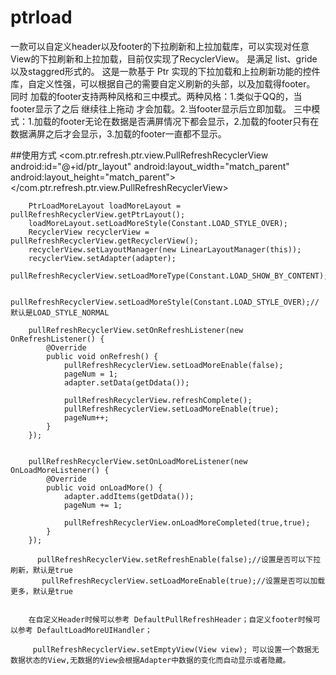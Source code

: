 # ptrload
一款可以自定义header以及footer的下拉刷新和上拉加载库，可以实现对任意View的下拉刷新和上拉加载，目前仅实现了RecyclerView。
是满足 list、gride以及staggred形式的。
  这是一款基于 Ptr 实现的下拉加载和上拉刷新功能的控件库，自定义性强，可以根据自己的需要自定义刷新的头部，以及加载得footer。
  同时 加载的footer支持两种风格和三中模式。两种风格：1.类似于QQ的，当footer显示了之后  继续往上拖动 才会加载。2.当footer显示后立即加载。
  三中模式：1.加载的footer无论在数据是否满屏情况下都会显示，2.加载的footer只有在数据满屏之后才会显示，3.加载的footer一直都不显示。
  
  
  ##使用方式
    <com.ptr.refresh.ptr.view.PullRefreshRecyclerView
        android:id="@+id/ptr_layout"
        android:layout_width="match_parent"
        android:layout_height="match_parent"></com.ptr.refresh.ptr.view.PullRefreshRecyclerView>
        
        
        PtrLoadMoreLayout loadMoreLayout = pullRefreshRecyclerView.getPtrLayout();
        loadMoreLayout.setLoadMoreStyle(Constant.LOAD_STYLE_OVER);
        RecyclerView recyclerView = pullRefreshRecyclerView.getRecyclerView();
        recyclerView.setLayoutManager(new LinearLayoutManager(this));
        recyclerView.setAdapter(adapter);
        pullRefreshRecyclerView.setLoadMoreType(Constant.LOAD_SHOW_BY_CONTENT);

        pullRefreshRecyclerView.setLoadMoreStyle(Constant.LOAD_STYLE_OVER);//默认是LOAD_STYLE_NORMAL

        pullRefreshRecyclerView.setOnRefreshListener(new OnRefreshListener() {
            @Override
            public void onRefresh() {
                pullRefreshRecyclerView.setLoadMoreEnable(false);
                pageNum = 1;
                adapter.setData(getDdata());

                pullRefreshRecyclerView.refreshComplete();
                pullRefreshRecyclerView.setLoadMoreEnable(true);
                pageNum++;
            }
        });


        pullRefreshRecyclerView.setOnLoadMoreListener(new OnLoadMoreListener() {
            @Override
            public void onLoadMore() {
                adapter.addItems(getDdata());
                pageNum += 1;

                pullRefreshRecyclerView.onLoadMoreCompleted(true,true);
            }
        });
        
          pullRefreshRecyclerView.setRefreshEnable(false);//设置是否可以下拉刷新，默认是true
           pullRefreshRecyclerView.setLoadMoreEnable(true);//设置是否可以加载更多，默认是true

        
        在自定义Header时候可以参考 DefaultPullRefreshHeader；自定义footer时候可以参考 DefaultLoadMoreUIHandler；
        
         pullRefreshRecyclerView.setEmptyView(View view); 可以设置一个数据无数据状态的View,无数据的View会根据Adapter中数据的变化而自动显示或者隐藏。
